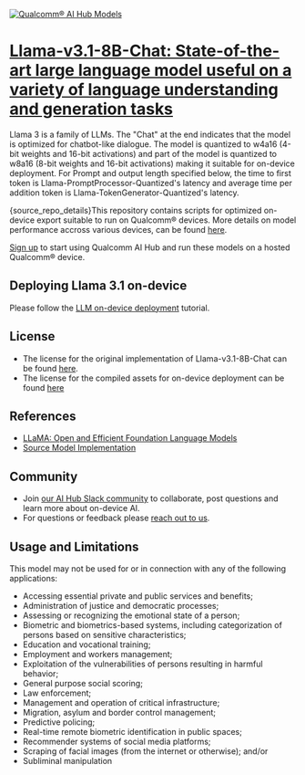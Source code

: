 [![Qualcomm® AI Hub Models](https://qaihub-public-assets.s3.us-west-2.amazonaws.com/qai-hub-models/quic-logo.jpg)](../../README.md)


# [Llama-v3.1-8B-Chat: State-of-the-art large language model useful on a variety of language understanding and generation tasks](https://aihub.qualcomm.com/models/llama_v3_1_8b_chat_quantized)

Llama 3 is a family of LLMs. The "Chat" at the end indicates that the model is optimized for chatbot-like dialogue. The model is quantized to w4a16 (4-bit weights and 16-bit activations) and part of the model is quantized to w8a16 (8-bit weights and 16-bit activations) making it suitable for on-device deployment. For Prompt and output length specified below, the time to first token is Llama-PromptProcessor-Quantized's latency and average time per addition token is Llama-TokenGenerator-Quantized's latency.

{source_repo_details}This repository contains scripts for optimized on-device
export suitable to run on Qualcomm® devices. More details on model performance
accross various devices, can be found [here](https://aihub.qualcomm.com/models/llama_v3_1_8b_chat_quantized).

[Sign up](https://myaccount.qualcomm.com/signup) to start using Qualcomm AI Hub and run these models on a hosted Qualcomm® device.

## Deploying Llama 3.1 on-device

Please follow the [LLM on-device deployment](https://github.com/quic/ai-hub-apps/tree/main/tutorials/llm_on_genie) tutorial.





## License
* The license for the original implementation of Llama-v3.1-8B-Chat can be found
  [here](https://github.com/facebookresearch/llama/blob/main/LICENSE).
* The license for the compiled assets for on-device deployment can be found [here](https://github.com/facebookresearch/llama/blob/main/LICENSE)


## References
* [LLaMA: Open and Efficient Foundation Language Models](https://www.llama.com/docs/model-cards-and-prompt-formats/llama3_1/)
* [Source Model Implementation](https://github.com/meta-llama/llama3/tree/main)



## Community
* Join [our AI Hub Slack community](https://aihub.qualcomm.com/community/slack) to collaborate, post questions and learn more about on-device AI.
* For questions or feedback please [reach out to us](mailto:ai-hub-support@qti.qualcomm.com).


## Usage and Limitations

This model may not be used for or in connection with any of the following applications:

- Accessing essential private and public services and benefits;
- Administration of justice and democratic processes;
- Assessing or recognizing the emotional state of a person;
- Biometric and biometrics-based systems, including categorization of persons based on sensitive characteristics;
- Education and vocational training;
- Employment and workers management;
- Exploitation of the vulnerabilities of persons resulting in harmful behavior;
- General purpose social scoring;
- Law enforcement;
- Management and operation of critical infrastructure;
- Migration, asylum and border control management;
- Predictive policing;
- Real-time remote biometric identification in public spaces;
- Recommender systems of social media platforms;
- Scraping of facial images (from the internet or otherwise); and/or
- Subliminal manipulation


